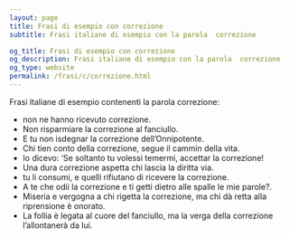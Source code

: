 ```yaml
---
layout: page
title: Frasi di esempio con correzione 
subtitle: Frasi italiane di esempio con la parola  correzione

og_title: Frasi di esempio con correzione 
og_description: Frasi italiane di esempio con la parola  correzione
og_type: website
permalink: /frasi/c/correzione.html
---
```


Frasi italiane di esempio contenenti la parola correzione:


- non ne hanno ricevuto correzione.
- Non risparmiare la correzione al fanciullo.
- E tu non isdegnar la correzione dell’Onnipotente.
- Chi tien conto della correzione, segue il cammin della vita.
- Io dicevo: ‘Se soltanto tu volessi temermi, accettar la correzione!
- Una dura correzione aspetta chi lascia la diritta via.
- tu li consumi, e quelli rifiutano di ricevere la correzione.
- A te che odii la correzione e ti getti dietro alle spalle le mie parole?.
- Miseria e vergogna a chi rigetta la correzione, ma chi dà retta alla riprensione è onorato.
- La follia è legata al cuore del fanciullo, ma la verga della correzione l’allontanerà da lui.
